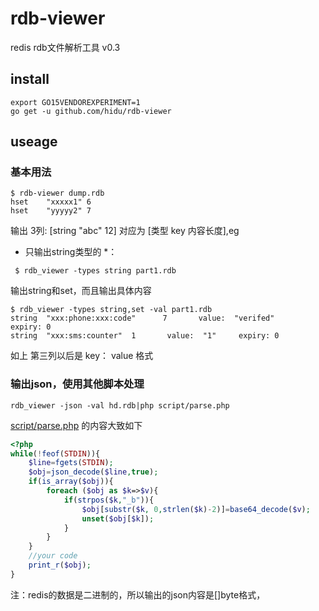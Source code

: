 # rdb-viewer

redis rdb文件解析工具  v0.3


## install
```
export GO15VENDOREXPERIMENT=1
go get -u github.com/hidu/rdb-viewer
```

## useage

### 基本用法
```
$ rdb-viewer dump.rdb
hset    "xxxxx1" 6
hset    "yyyyy2" 7
```

输出 3列: [string "abc" 12] 对应为 [类型 key 内容长度],eg  


* 只输出string类型的 *：  
```
 $ rdb_viewer -types string part1.rdb
```

输出string和set，而且输出具体内容  
```
$ rdb_viewer -types string,set -val part1.rdb
string  "xxx:phone:xxx:code"      7       value:  "verifed"       expiry: 0
string  "xxx:sms:counter"  1       value:  "1"     expiry: 0
```

如上 第三列以后是 key： value 格式  

### 输出json，使用其他脚本处理

```
rdb_viewer -json -val hd.rdb|php script/parse.php 
```


[script/parse.php](srcipt/parse.php) 的内容大致如下
```php
<?php
while(!feof(STDIN)){
    $line=fgets(STDIN);
    $obj=json_decode($line,true);
    if(is_array($obj)){
        foreach ($obj as $k=>$v){
            if(strpos($k,"_b")){
                $obj[substr($k, 0,strlen($k)-2)]=base64_decode($v);
                unset($obj[$k]);
            }
        }
    }
    //your code
    print_r($obj);
}
```
注：redis的数据是二进制的，所以输出的json内容是[]byte格式，


